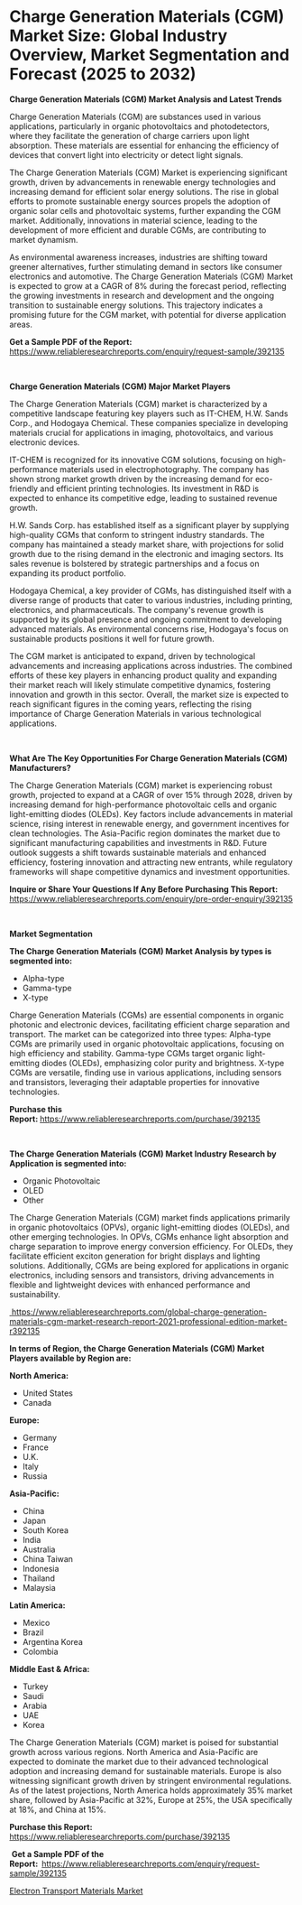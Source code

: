 <p><h1>Charge Generation Materials (CGM) Market Size: Global Industry Overview, Market Segmentation and Forecast (2025 to 2032)</h1></p><p><strong>Charge Generation Materials (CGM) Market Analysis and Latest Trends</strong></p>
<p><p>Charge Generation Materials (CGM) are substances used in various applications, particularly in organic photovoltaics and photodetectors, where they facilitate the generation of charge carriers upon light absorption. These materials are essential for enhancing the efficiency of devices that convert light into electricity or detect light signals.</p><p>The Charge Generation Materials (CGM) Market is experiencing significant growth, driven by advancements in renewable energy technologies and increasing demand for efficient solar energy solutions. The rise in global efforts to promote sustainable energy sources propels the adoption of organic solar cells and photovoltaic systems, further expanding the CGM market. Additionally, innovations in material science, leading to the development of more efficient and durable CGMs, are contributing to market dynamism.</p><p>As environmental awareness increases, industries are shifting toward greener alternatives, further stimulating demand in sectors like consumer electronics and automotive. The Charge Generation Materials (CGM) Market is expected to grow at a CAGR of 8% during the forecast period, reflecting the growing investments in research and development and the ongoing transition to sustainable energy solutions. This trajectory indicates a promising future for the CGM market, with potential for diverse application areas.</p></p>
<p><strong>Get a Sample PDF of the Report:&nbsp;</strong> <a href="https://www.reliableresearchreports.com/enquiry/request-sample/392135?utm_campaign=38&utm_medium=2&utm_source=Github&utm_content=ia&utm_term=17012025&utm_id=charge-generation-materials-cgm">https://www.reliableresearchreports.com/enquiry/request-sample/392135</a></p>
<p>&nbsp;</p>
<p><strong>Charge Generation Materials (CGM) Major Market Players</strong></p>
<p><p>The Charge Generation Materials (CGM) market is characterized by a competitive landscape featuring key players such as IT-CHEM, H.W. Sands Corp., and Hodogaya Chemical. These companies specialize in developing materials crucial for applications in imaging, photovoltaics, and various electronic devices.</p><p>IT-CHEM is recognized for its innovative CGM solutions, focusing on high-performance materials used in electrophotography. The company has shown strong market growth driven by the increasing demand for eco-friendly and efficient printing technologies. Its investment in R&D is expected to enhance its competitive edge, leading to sustained revenue growth.</p><p>H.W. Sands Corp. has established itself as a significant player by supplying high-quality CGMs that conform to stringent industry standards. The company has maintained a steady market share, with projections for solid growth due to the rising demand in the electronic and imaging sectors. Its sales revenue is bolstered by strategic partnerships and a focus on expanding its product portfolio.</p><p>Hodogaya Chemical, a key provider of CGMs, has distinguished itself with a diverse range of products that cater to various industries, including printing, electronics, and pharmaceuticals. The company's revenue growth is supported by its global presence and ongoing commitment to developing advanced materials. As environmental concerns rise, Hodogaya's focus on sustainable products positions it well for future growth.</p><p>The CGM market is anticipated to expand, driven by technological advancements and increasing applications across industries. The combined efforts of these key players in enhancing product quality and expanding their market reach will likely stimulate competitive dynamics, fostering innovation and growth in this sector. Overall, the market size is expected to reach significant figures in the coming years, reflecting the rising importance of Charge Generation Materials in various technological applications.</p></p>
<p>&nbsp;</p>
<p><strong>What Are The Key Opportunities For Charge Generation Materials (CGM) Manufacturers?</strong></p>
<p><p>The Charge Generation Materials (CGM) market is experiencing robust growth, projected to expand at a CAGR of over 15% through 2028, driven by increasing demand for high-performance photovoltaic cells and organic light-emitting diodes (OLEDs). Key factors include advancements in material science, rising interest in renewable energy, and government incentives for clean technologies. The Asia-Pacific region dominates the market due to significant manufacturing capabilities and investments in R&D. Future outlook suggests a shift towards sustainable materials and enhanced efficiency, fostering innovation and attracting new entrants, while regulatory frameworks will shape competitive dynamics and investment opportunities.</p></p>
<p><strong>Inquire or Share Your Questions If Any Before Purchasing This Report:</strong> <a href="https://www.reliableresearchreports.com/enquiry/pre-order-enquiry/392135?utm_campaign=38&utm_medium=2&utm_source=Github&utm_content=ia&utm_term=17012025&utm_id=charge-generation-materials-cgm">https://www.reliableresearchreports.com/enquiry/pre-order-enquiry/392135</a></p>
<p>&nbsp;</p>
<p><strong>Market Segmentation</strong></p>
<p><strong>The Charge Generation Materials (CGM) Market Analysis by types is segmented into:</strong></p>
<p><ul><li>Alpha-type</li><li>Gamma-type</li><li>X-type</li></ul></p>
<p><p>Charge Generation Materials (CGMs) are essential components in organic photonic and electronic devices, facilitating efficient charge separation and transport. The market can be categorized into three types: Alpha-type CGMs are primarily used in organic photovoltaic applications, focusing on high efficiency and stability. Gamma-type CGMs target organic light-emitting diodes (OLEDs), emphasizing color purity and brightness. X-type CGMs are versatile, finding use in various applications, including sensors and transistors, leveraging their adaptable properties for innovative technologies.</p></p>
<p><strong>Purchase this Report:&nbsp;</strong><a href="https://www.reliableresearchreports.com/purchase/392135?utm_campaign=38&utm_medium=2&utm_source=Github&utm_content=ia&utm_term=17012025&utm_id=charge-generation-materials-cgm">https://www.reliableresearchreports.com/purchase/392135</a></p>
<p>&nbsp;</p>
<p><strong>The Charge Generation Materials (CGM) Market Industry Research by Application is segmented into:</strong></p>
<p><ul><li>Organic Photovoltaic</li><li>OLED</li><li>Other</li></ul></p>
<p><p>The Charge Generation Materials (CGM) market finds applications primarily in organic photovoltaics (OPVs), organic light-emitting diodes (OLEDs), and other emerging technologies. In OPVs, CGMs enhance light absorption and charge separation to improve energy conversion efficiency. For OLEDs, they facilitate efficient exciton generation for bright displays and lighting solutions. Additionally, CGMs are being explored for applications in organic electronics, including sensors and transistors, driving advancements in flexible and lightweight devices with enhanced performance and sustainability.</p></p>
<p><a href="https://www.reliableresearchreports.com/global-charge-generation-materials-cgm-market-research-report-2021-professional-edition-market-r392135?utm_campaign=38&utm_medium=2&utm_source=Github&utm_content=ia&utm_term=17012025&utm_id=charge-generation-materials-cgm">&nbsp;https://www.reliableresearchreports.com/global-charge-generation-materials-cgm-market-research-report-2021-professional-edition-market-r392135</a></p>
<p><strong>In terms of Region, the Charge Generation Materials (CGM) Market Players available by Region are:</strong></p>
<p>
    <p> <strong> North America: </strong>
        <ul>
            <li>United States</li>
            <li>Canada</li>
        </ul>
        </p> 
    <p> <strong> Europe: </strong>
        <ul>
            <li>Germany</li>
            <li>France</li>
            <li>U.K.</li>
            <li>Italy</li>
            <li>Russia</li>
        </ul>
        </p> 
    <p> <strong> Asia-Pacific: </strong>
        <ul>
            <li>China</li>
            <li>Japan</li>
            <li>South Korea</li>
            <li>India</li>
            <li>Australia</li>
            <li>China Taiwan</li>
            <li>Indonesia</li>
            <li>Thailand</li>
            <li>Malaysia</li>
        </ul>
        </p> 
    <p> <strong> Latin America: </strong>
        <ul>
            <li>Mexico</li>
            <li>Brazil</li>
            <li>Argentina Korea</li>
            <li>Colombia</li>
        </ul>
        </p> 
    <p> <strong> Middle East & Africa: </strong>
        <ul>
            <li>Turkey</li>
            <li>Saudi</li>
            <li>Arabia</li>
            <li>UAE</li>
            <li>Korea</li>
        </ul>
    </p>
    </p>
<p><p>The Charge Generation Materials (CGM) market is poised for substantial growth across various regions. North America and Asia-Pacific are expected to dominate the market due to their advanced technological adoption and increasing demand for sustainable materials. Europe is also witnessing significant growth driven by stringent environmental regulations. As of the latest projections, North America holds approximately 35% market share, followed by Asia-Pacific at 32%, Europe at 25%, the USA specifically at 18%, and China at 15%.</p></p>
<p><strong>Purchase this Report: </strong><a href="https://www.reliableresearchreports.com/purchase/392135?utm_campaign=38&utm_medium=2&utm_source=Github&utm_content=ia&utm_term=17012025&utm_id=charge-generation-materials-cgm">https://www.reliableresearchreports.com/purchase/392135</a></p>
<p>&nbsp;<strong>Get a Sample PDF of the Report:&nbsp;&nbsp;</strong><a href="https://www.reliableresearchreports.com/enquiry/request-sample/392135?utm_campaign=38&utm_medium=2&utm_source=Github&utm_content=ia&utm_term=17012025&utm_id=charge-generation-materials-cgm">https://www.reliableresearchreports.com/enquiry/request-sample/392135</a></p>
<p><strong></strong></p>
<p><p><a href="https://github.com/hartsockdonnette82/Market-Research-Report-List-1/blob/main/electron-transport-materials-market.md?utm_campaign=38&utm_medium=2&utm_source=Github&utm_content=ia&utm_term=17012025&utm_id=charge-generation-materials-cgm">Electron Transport Materials Market</a></p></p>